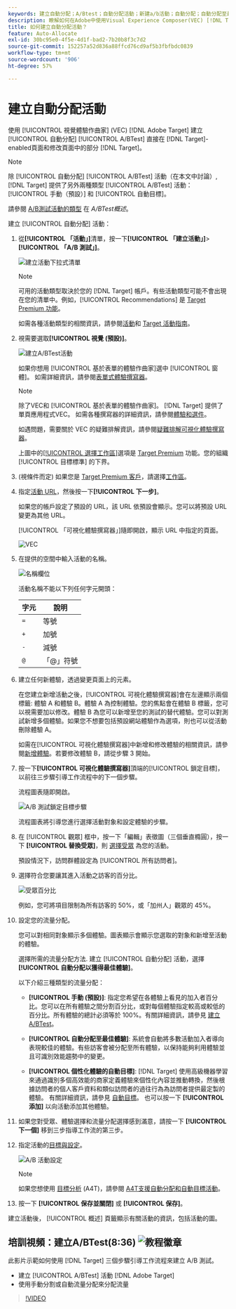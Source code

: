 ```yaml
---
keywords: 建立自動分配；A/Btest；自動分配活動；新建a/b活動；自動分配；自動分配至最佳體驗；分配；自動分配
description: 瞭解如何在Adobe中使用Visual Experience Composer(VEC) [!DNL Target] 直接在上建立自動分配A/BTest活動 [!DNL Target]-enabled頁。
title: 如何建立自動分配活動？
feature: Auto-Allocate
exl-id: 30bc95e0-4f5e-4d1f-bad2-7b20b8f3c7d2
source-git-commit: 152257a52d836a88ffcd76cd9af5b3fbfbdc0839
workflow-type: tm+mt
source-wordcount: '906'
ht-degree: 57%

---
```


# 建立自動分配活動

使用 [!UICONTROL 視覺體驗作曲家] (VEC) [!DNL Adobe Target] 建立 [!UICONTROL 自動分配] [!UICONTROL A/BTest] 直接在 [!DNL Target]-enabled頁面和修改頁面中的部分 [!DNL Target]。

>[!NOTE]
>
>除 [!UICONTROL 自動分配] [!UICONTROL A/BTest] 活動（在本文中討論）, [!DNL Target] 提供了另外兩種類型 [!UICONTROL A/BTest] 活動： [!UICONTROL 手動（預設）] 和 [!UICONTROL 自動目標]。
>
>請參閱 [A/B測試活動的類型](/help/main/c-activities/t-test-ab/test-ab.md#types) 在 *A/BTest概述*。

建立 [!UICONTROL 自動分配] 活動：

1. 從&#x200B;**[!UICONTROL 「活動」]**&#x200B;清單，按一下&#x200B;**[!UICONTROL 「建立活動」]**>**[!UICONTROL 「A/B 測試」]**。

   ![建立活動下拉式清單](/help/main/c-activities/t-test-ab/t-test-create-ab/assets/ab_select-new.png)

   >[!NOTE]
   >
   >可用的活動類型取決於您的 [!DNL Target] 帳戶。有些活動類型可能不會出現在您的清單中。例如，[!UICONTROL Recommendations] 是 [Target Premium 功能](/help/main/c-intro/intro.md#premium)。
   >
   >如需各種活動類型的相關資訊，請參閱[活動](/help/main/c-activities/activities.md)和 [Target 活動指南](/help/main/c-activities/target-activities-guide.md)。

1. 視需要選取&#x200B;**[!UICONTROL 視覺 (預設)]**。

   ![建立A/BTest活動](/help/main/c-activities/t-test-ab/t-test-create-ab/assets/create-ab.png)

   如果你想用 [!UICONTROL 基於表單的體驗作曲家]選中 [!UICONTROL 窗體]。 如需詳細資訊，請參閱[表單式體驗撰寫器](/help/main/c-experiences/form-experience-composer.md)。

   >[!NOTE]
   >
   >除了VEC和 [!UICONTROL 基於表單的體驗作曲家]。 [!DNL Target] 提供了單頁應用程式VEC。 如需各種撰寫器的詳細資訊，請參閱[體驗和選件](/help/main/c-experiences/experiences.md)。
   >
   >如遇問題，需要關於 VEC 的疑難排解資訊，請參閱[疑難排解可視化體驗撰寫器](/help/main/c-experiences/c-visual-experience-composer/r-troubleshoot-composer/troubleshoot-composer.md)。
   >
   >上圖中的[[!UICONTROL 選擇工作區]](/help/main/administrating-target/c-user-management/property-channel/property-channel.md)選項是 [Target Premium](/help/main/c-intro/intro.md) 功能。您的組織 [!UICONTROL 目標標準] 的下界。

1. (視條件而定) 如果您是 [Target Premium 客戶](/help/main/c-intro/intro.md#premium)，請選擇[工作區](/help/main/administrating-target/c-user-management/property-channel/property-channel.md)。

1. 指定[活動 URL](/help/main/c-activities/t-test-ab/t-test-create-ab/ab-activity-url.md)，然後按一下&#x200B;**[!UICONTROL 下一步]**。

   如果您的帳戶設定了預設的 URL，該 URL 依預設會顯示。您可以將預設 URL 變更為其他 URL。

   [!UICONTROL 「可視化體驗撰寫器」]隨即開啟，顯示 URL 中指定的頁面。

   ![VEC](/help/main/c-activities/t-test-ab/t-test-create-ab/assets/vec-new.png)

1. 在提供的空間中輸入活動的名稱。

   ![名稱欄位](/help/main/c-activities/t-test-ab/t-test-create-ab/assets/ab_newname-new.png)

   活動名稱不能以下列任何字元開頭：

   | 字元 | 說明 |
   |--- |--- |
   | `=` | 等號 |
   | `+` | 加號 |
   | `-` | 減號 |
   | `@` | 「@」符號 |

1. 建立任何新體驗，透過變更頁面上的元素。

   在您建立新增活動之後，[!UICONTROL 可視化體驗撰寫器]會在左邊顯示兩個標籤: 體驗 A 和體驗 B。體驗 A 為控制體驗。您的焦點會在體驗 B 標籤，您可以視需要加以修改。體驗 B 為您可以新增至您的測試的替代體驗。您可以對測試新增多個體驗。如果您不想要包括預設網站體驗作為選項，則也可以從活動刪除體驗 A。

   如需在[!UICONTROL 可視化體驗撰寫器]中新增和修改體驗的相關資訊，請參閱[新增體驗](/help/main/c-activities/t-test-ab/t-test-create-ab/ab-add-experience.md)。若要修改體驗 B，請從步驟 3 開始。

1. 按一下&#x200B;**[!UICONTROL 可視化體驗撰寫器]**&#x200B;頂端的[!UICONTROL 鎖定目標]，以前往三步驟引導工作流程中的下一個步驟。

   流程圖表隨即開啟。

   ![A/B 測試鎖定目標步驟](/help/main/c-activities/t-test-ab/t-test-create-ab/assets/ab_flow-new.png)

   流程圖表將引導您進行選擇活動對象和設定體驗的步驟。

1. 在 [!UICONTROL 觀眾] 框中，按一下「編輯」表徵圖（三個垂直橢圓），按一下 **[!UICONTROL 替換受眾]**，則 [選擇受眾](/help/main/c-activities/t-test-ab/t-test-create-ab/ab-audience.md) 為您的活動。

   預設情況下，訪問群體設定為 [!UICONTROL 所有訪問者]。

1. 選擇符合您要讓其進入活動之訪客的百分比。

   ![受眾百分比](/help/main/c-activities/t-test-ab/t-test-create-ab/assets/audperc-new.png)

   例如，您可將項目限制為所有訪客的 50%，或「加州人」觀眾的 45%。

1. 設定您的流量分配。

   您可以對相同對象顯示多個體驗。圖表顯示會顯示您選取的對象和新增至活動的體驗。

   選擇所需的流量分配方法. 建立 [!UICONTROL 自動分配] 活動，選擇 **[!UICONTROL 自動分配以獲得最佳體驗]**。

   以下介紹三種類型的流量分配：

   * **[!UICONTROL 手動 (預設)]**: 指定您希望在各體驗上看見的加入者百分比。您可以在所有體驗之間分割百分比，或對每個體驗指定較高或較低的百分比。所有體驗的總計必須等於 100%。有關詳細資訊，請參見 [建立A/BTest](/help/main/c-activities/t-test-ab/t-test-create-ab/test-create-ab.md)。

   * **[!UICONTROL 自動分配至最佳體驗]**: 系統會自動將多數活動加入者導向表現較佳的體驗。有些訪客會被分配至所有體驗，以保持能夠利用體驗並且可識別效能趨勢中的變更。

   * **[!UICONTROL 個性化體驗的自動目標]**: [!DNL Target] 使用高級機器學習來通過識別多個高效能的商家定義體驗來個性化內容並推動轉換，然後根據訪問者的個人客戶資料和類似訪問者的過往行為為訪問者提供最定製的體驗。 有關詳細資訊，請參見 [自動目標](/help/main/c-activities/auto-target/auto-target-to-optimize.md)。
   也可以按一下 **[!UICONTROL 添加]** 以向活動添加其他體驗。

1. 如果您對受眾、體驗選擇和流量分配選擇感到滿意，請按一下 **[!UICONTROL 下一個]** 移到三步指導工作流的第三步。

1. 指定活動的[目標與設定](/help/main/c-activities/t-test-ab/t-test-create-ab/ab-goals-and-settings.md)。

   ![A/B 活動設定](/help/main/c-activities/t-test-ab/t-test-create-ab/assets/ab_settings-new.png)

   >[!NOTE]
   >
   >如果您想使用 [目標分析](/help/main/c-integrating-target-with-mac/a4t/a4t.md) (A4T)，請參閱 [A4T支援自動分配和自動目標活動](/help/main/c-integrating-target-with-mac/a4t/a4t-at-aa.md)。

1. 按一下 **[!UICONTROL 保存並關閉]** 或 **[!UICONTROL 保存]**。

建立活動後， [!UICONTROL 概述] 頁籤顯示有關活動的資訊，包括活動的圖。

## 培訓視頻：建立A/BTest(8:36) ![教程徽章](/help/main/assets/tutorial.png)

此影片示範如何使用 [!DNL Target] 三個步驟引導工作流程來建立 A/B 測試。

* 建立 [!UICONTROL A/BTest] 活動 [!DNL Adobe Target]
* 使用手動分割或自動流量分配來分配流量

>[!VIDEO](https://video.tv.adobe.com/v/17391)
